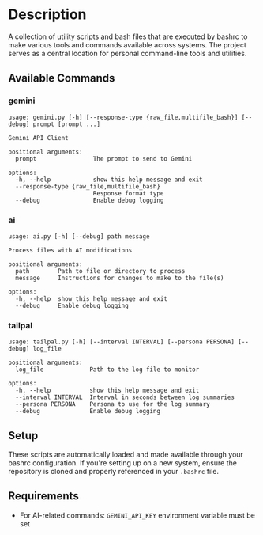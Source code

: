 # Description

A collection of utility scripts and bash files that are executed by bashrc to make various tools and commands available across systems. The project serves as a central location for personal command-line tools and utilities.

## Available Commands

### gemini

```
usage: gemini.py [-h] [--response-type {raw_file,multifile_bash}] [--debug] prompt [prompt ...]

Gemini API Client

positional arguments:
  prompt                The prompt to send to Gemini

options:
  -h, --help            show this help message and exit
  --response-type {raw_file,multifile_bash}
                        Response format type
  --debug               Enable debug logging
```

### ai

```
usage: ai.py [-h] [--debug] path message

Process files with AI modifications

positional arguments:
  path        Path to file or directory to process
  message     Instructions for changes to make to the file(s)

options:
  -h, --help  show this help message and exit
  --debug     Enable debug logging
```

### tailpal

```
usage: tailpal.py [-h] [--interval INTERVAL] [--persona PERSONA] [--debug] log_file

positional arguments:
  log_file             Path to the log file to monitor

options:
  -h, --help           show this help message and exit
  --interval INTERVAL  Interval in seconds between log summaries
  --persona PERSONA    Persona to use for the log summary
  --debug              Enable debug logging
```

## Setup

These scripts are automatically loaded and made available through your bashrc configuration. If you're setting up on a new system, ensure the repository is cloned and properly referenced in your `.bashrc` file.

## Requirements

- For AI-related commands: `GEMINI_API_KEY` environment variable must be set